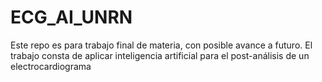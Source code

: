 # ECG_AI_UNRN
Este repo es para trabajo final de materia, con posible avance a futuro. El trabajo consta de aplicar inteligencia artificial para el post-análisis de un electrocardiograma
